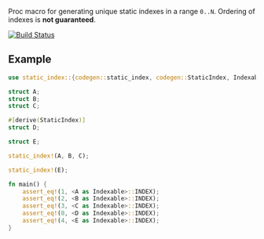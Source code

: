 Proc macro for generating unique static indexes in a range `0..N`. Ordering of indexes is **not guaranteed**.

[![Build Status](https://api.travis-ci.org/maksimsco/static_index.svg?branch=master.svg?branch=master)](https://api.travis-ci.org/maksimsco/static_index.svg?branch=master)

## Example 

```rust
use static_index::{codegen::static_index, codegen::StaticIndex, Indexable};

struct A;
struct B;
struct C;

#[derive(StaticIndex)]
struct D;

struct E;

static_index!(A, B, C);

static_index!(E);

fn main() {
    assert_eq!(1, <A as Indexable>::INDEX);
    assert_eq!(2, <B as Indexable>::INDEX);
    assert_eq!(3, <C as Indexable>::INDEX);
    assert_eq!(0, <D as Indexable>::INDEX);
    assert_eq!(4, <E as Indexable>::INDEX);
}
```